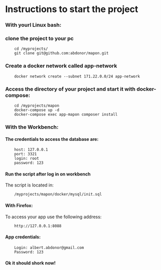 # Instructions to start the project
### With yourl Linux bash:
### clone the project to your pc
        cd /myprojects/
        git clone git@github.com:abdonor/mapon.git
### Create a docker network called app-network
        docker network create --subnet 171.22.0.0/24 app-network
### Access the directory of your project and start it with docker-compose:
        cd /myprojects/mapon
        docker-compose up -d
        docker-compose exec app-mapon composer install
### With the Workbench:
#### The credentials to access the database are:
        host: 127.0.0.1
        port: 3321
        login: root
        password: 123
#### Run the script after log in on workbench
The script is located in:

        /myprojects/mapon/docker/mysql/init.sql

#### With Firefox:
To access your app use the following address:

        http://127.0.0.1:8088

#### App credentials:

        Login: albert.abdonor@gmail.com
        Password: 123

#### Ok it should shork now!